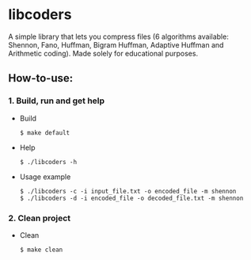 # libcoders
A simple library that lets you compress files (6 algorithms available: Shennon, Fano, Huffman, Bigram Huffman, Adaptive Huffman and Arithmetic coding). Made solely for educational purposes.

## How-to-use:

### 1. Build, run and get help

  * Build
    ```
    $ make default
    ```
  
  * Help
    ```
    $ ./libcoders -h
    ```
  
  * Usage example
    ```
    $ ./libcoders -c -i input_file.txt -o encoded_file -m shennon
    $ ./libcoders -d -i encoded_file -o decoded_file.txt -m shennon
    ```
  
  ### 2. Clean project

  * Clean
  
    ```
    $ make clean
    ```
